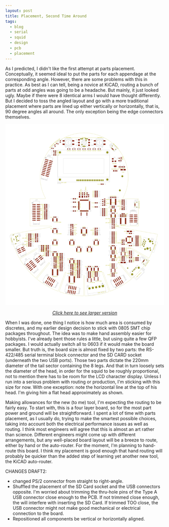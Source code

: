 ```yaml
---
layout: post
title: Placement, Second Time Around
tags:
  - blog
  - serial
  - squid
  - design
  - pcb
  - placement
---
```


As I predicted, I didn't like the first attempt at parts placement.  Conceptually, it seemed ideal to put the parts for each appendage at the corresponding angle.  However, there are some problems with this in practice.  As best as I can tell, being a novice at KiCAD, routing a bunch of parts at odd angles was going to be a headache.  But mainly, it just looked ugly.  Maybe if there were 8 identical arms I would have thought differently.  But I decided to toss the angled layout and go with a more traditional placement where parts are lined up either vertically or horizontally, that is, 90 degree angles all around.  The only exception being the edge connectors themselves.

![draft2-pcb-parts-placement](/images/draft2-top.png) 
<i><center><a href="/images/orig/draft2-top.png">Click here to see larger version</a></center></i> 

When I was done, one thing I notice is how much area is consumed by discretes, and my earlier design decision to stick with 0805 SMT chip packages throughout.  The idea was to make hand assembly easier for hobbyists.  I've already bent those rules a little, but using quite a few QFP packages.  I would actually switch all to 0603 if it would make the board smaller.  But truth is, the board size is almost fixed by two parts: the RS-422/485 serial terminal block connector and the SD CARD socket (underneath the two USB ports).  Those two parts dictate the 220mm diameter of the tail sector containing the 8 legs.  And that in turn loosely sets the diameter of the head, in order for the squid to be roughly proportional, not to mention there has to be room for the LCD character display.  Unless I run into a serious problem with routing or production, I'm sticking with this size for now.  With one exception: note the horizontal line at the top of his head.  I'm giving him a flat head approximately as shown.

Making allowances for the new (to me) tool, I'm expecting the routing to be fairly easy.  To start with, this is a four layer board, so for the most part power and ground will be straightforward.  I spent a lot of time with parts placement, as I usually do, trying to make the smartest possible choices, taking into account both the electrical performance issues as well as routing.  I think most engineers will agree that this is almost an art rather than science.  Different engineers might come up with different arrangements, but any well-placed board layout will be a breeze to route, either by hand or the auto-router.  For the moment, I'm planning to hand-route this board.  I think my placement is good enough that hand routing will probably be quicker than the added step of learning yet another new tool, the KiCAD auto-router.  

CHANGES DRAFT2:

* changed PS/2 connector from straight to right-angle.
* Shuffled the placement of the SD Card socket and the USB connectors opposite.  I'm worried about trimming the thru-hole pins of the Type A USB connector close enough to the PCB.  If not trimmed close enough, the will interfere with inserting the SD Card.  If trimmed TOO close, the USB connector might not make good mechanical or electrical connection to the board.
* Repositioned all components be vertical or horizontally aligned.

